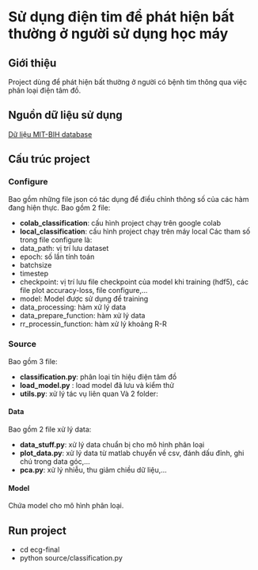 # Sử dụng điện tim để phát hiện bất thường ở người sử dụng học máy
## Giới thiệu
Project dùng để phát hiện bất thường ở người có bệnh tim thông qua việc phân loại điện tâm đồ.
## Nguồn dữ liệu sử dụng
[Dữ liệu MIT-BIH database](https://physionet.org/physiobank/database/html/mitdbdir/mitdbdir.htm)
## Cấu trúc project
### Configure
Bao gồm những file json có tác dụng để điều chỉnh thông số của các hàm đang hiện thực. Bao gồm 2 file:
* **colab_classification**: cấu hình project chạy trên google colab 
* **local_classification**: cấu hình project chạy trên máy local
Các tham số trong file configure là:
* data_path: vị trí lưu dataset
* epoch: số lần tính toán
* batchsize
* timestep
* checkpoint: vị trí lưu file checkpoint của model khi training (hdf5), các file plot accuracy-loss, file configure,...
* model: Model được sử dụng để training
* data_processing: hàm xử lý data
* data_prepare_function: hàm xử lý data
* rr_processin_function: hàm xử lý khoảng R-R
### Source
Bao gồm 3 file:
* **classification.py**: phân loại tín hiệu điện tâm đồ
* **load_model.py** : load model đã lưu và kiểm thử
* **utils.py**: xử lý tác vụ liên quan
Và 2 folder:
#### Data
Bao gồm 2 file xử lý data:
* **data_stuff.py**: xử lý data chuẩn bị cho mô hình phân loại
* **plot_data.py**: xử lý data từ matlab chuyển về csv, đánh dấu đỉnh, ghi chú 
trong data góc,...
* **pca.py**: xử lý nhiễu, thu giảm chiều dữ liệu,...
#### Model
Chứa model cho mô hình phân loại.
## Run project
* cd ecg-final
* python source/classification.py
